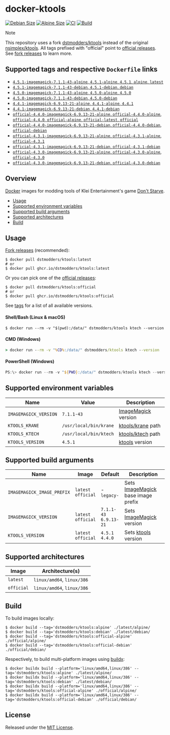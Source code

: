 # docker-ktools

[![Debian Size]](https://hub.docker.com/r/dstmodders/ktools)
[![Alpine Size]](https://hub.docker.com/r/dstmodders/ktools)
[![CI]](https://github.com/dstmodders/docker-ktools/actions/workflows/ci.yml)
[![Build]](https://github.com/dstmodders/docker-ktools/actions/workflows/build.yml)

> [!NOTE]
> This repository uses a fork [dstmodders/ktools] instead of the original
> [nsimplex/ktools]. All tags prefixed with "official" point to
> [official releases]. See [fork releases] to learn more.

## Supported tags and respective `Dockerfile` links

- [`4.5.1-imagemagick-7.1.1-43-alpine`, `4.5.1-alpine`, `4.5.1`, `alpine`, `latest`](https://github.com/dstmodders/docker-ktools/blob/7a5306ecdbc78943104956a7325c0ce28a5ce283/latest/alpine/Dockerfile)
- [`4.5.1-imagemagick-7.1.1-43-debian`, `4.5.1-debian`, `debian`](https://github.com/dstmodders/docker-ktools/blob/7a5306ecdbc78943104956a7325c0ce28a5ce283/latest/debian/Dockerfile)
- [`4.5.0-imagemagick-7.1.1-43-alpine`, `4.5.0-alpine`, `4.5.0`](https://github.com/dstmodders/docker-ktools/blob/7a5306ecdbc78943104956a7325c0ce28a5ce283/latest/alpine/Dockerfile)
- [`4.5.0-imagemagick-7.1.1-43-debian`, `4.5.0-debian`](https://github.com/dstmodders/docker-ktools/blob/7a5306ecdbc78943104956a7325c0ce28a5ce283/latest/debian/Dockerfile)
- [`4.4.1-imagemagick-6.9.13-21-alpine`, `4.4.1-alpine`, `4.4.1`](https://github.com/dstmodders/docker-ktools/blob/7a5306ecdbc78943104956a7325c0ce28a5ce283/latest/alpine/Dockerfile)
- [`4.4.1-imagemagick-6.9.13-21-debian`, `4.4.1-debian`](https://github.com/dstmodders/docker-ktools/blob/7a5306ecdbc78943104956a7325c0ce28a5ce283/latest/debian/Dockerfile)
- [`official-4.4.0-imagemagick-6.9.13-21-alpine`, `official-4.4.0-alpine`, `official-4.4.0`, `official-alpine`, `official-latest`, `official`](https://github.com/dstmodders/docker-ktools/blob/7a5306ecdbc78943104956a7325c0ce28a5ce283/official/alpine/Dockerfile)
- [`official-4.4.0-imagemagick-6.9.13-21-debian`, `official-4.4.0-debian`, `official-debian`](https://github.com/dstmodders/docker-ktools/blob/7a5306ecdbc78943104956a7325c0ce28a5ce283/official/debian/Dockerfile)
- [`official-4.3.1-imagemagick-6.9.13-21-alpine`, `official-4.3.1-alpine`, `official-4.3.1`](https://github.com/dstmodders/docker-ktools/blob/7a5306ecdbc78943104956a7325c0ce28a5ce283/official/alpine/Dockerfile)
- [`official-4.3.1-imagemagick-6.9.13-21-debian`, `official-4.3.1-debian`](https://github.com/dstmodders/docker-ktools/blob/7a5306ecdbc78943104956a7325c0ce28a5ce283/official/debian/Dockerfile)
- [`official-4.3.0-imagemagick-6.9.13-21-alpine`, `official-4.3.0-alpine`, `official-4.3.0`](https://github.com/dstmodders/docker-ktools/blob/7a5306ecdbc78943104956a7325c0ce28a5ce283/official/alpine/Dockerfile)
- [`official-4.3.0-imagemagick-6.9.13-21-debian`, `official-4.3.0-debian`](https://github.com/dstmodders/docker-ktools/blob/7a5306ecdbc78943104956a7325c0ce28a5ce283/official/debian/Dockerfile)

## Overview

[Docker] images for modding tools of Klei Entertainment's game [Don't Starve].

- [Usage](#usage)
- [Supported environment variables](#supported-environment-variables)
- [Supported build arguments](#supported-build-arguments)
- [Supported architectures](#supported-architectures)
- [Build](#build)

## Usage

[Fork releases] (recommended):

```shell
$ docker pull dstmodders/ktools:latest
# or
$ docker pull ghcr.io/dstmodders/ktools:latest
```

Or you can pick one of the [official releases]:

```shell
$ docker pull dstmodders/ktools:official
# or
$ docker pull ghcr.io/dstmodders/ktools:official
```

See [tags] for a list of all available versions.

#### Shell/Bash (Linux & macOS)

```shell
$ docker run --rm -v "$(pwd):/data/" dstmodders/ktools ktech --version
```

#### CMD (Windows)

```cmd
> docker run --rm -v "%CD%:/data/" dstmodders/ktools ktech --version
```

#### PowerShell (Windows)

```powershell
PS:\> docker run --rm -v "${PWD}:/data/" dstmodders/ktools ktech --version
```

## Supported environment variables

| Name                  | Value                  | Description           |
| --------------------- | ---------------------- | --------------------- |
| `IMAGEMAGICK_VERSION` | `7.1.1-43`             | [ImageMagick] version |
| `KTOOLS_KRANE`        | `/usr/local/bin/krane` | [ktools/krane] path   |
| `KTOOLS_KTECH`        | `/usr/local/bin/ktech` | [ktools/ktech] path   |
| `KTOOLS_VERSION`      | `4.5.1`                | [ktools] version      |

## Supported build arguments

| Name                       | Image                    | Default                     | Description                          |
| -------------------------- | ------------------------ | --------------------------- | ------------------------------------ |
| `IMAGEMAGICK_IMAGE_PREFIX` | `latest`<br />`official` | -<br />`legacy-`            | Sets [ImageMagick] base image prefix |
| `IMAGEMAGICK_VERSION`      | `latest`<br />`official` | `7.1.1-43`<br />`6.9.13-21` | Sets [ImageMagick] version           |
| `KTOOLS_VERSION`           | `latest`<br />`official` | `4.5.1`<br />`4.4.0`        | Sets [ktools] version                |

## Supported architectures

| Image      | Architecture(s)            |
| ---------- | -------------------------- |
| `latest`   | `linux/amd64`, `linux/386` |
| `official` | `linux/amd64`, `linux/386` |

## Build

To build images locally:

```shell
$ docker build --tag='dstmodders/ktools:alpine' ./latest/alpine/
$ docker build --tag='dstmodders/ktools:debian' ./latest/debian/
$ docker build --tag='dstmodders/ktools:official-alpine' ./official/alpine/
$ docker build --tag='dstmodders/ktools:official-debian' ./official/debian/
```

Respectively, to build multi-platform images using [buildx]:

```shell
$ docker buildx build --platform='linux/amd64,linux/386' --tag='dstmodders/ktools:alpine' ./latest/alpine/
$ docker buildx build --platform='linux/amd64,linux/386' --tag='dstmodders/ktools:debian' ./latest/debian/
$ docker buildx build --platform='linux/amd64,linux/386' --tag='dstmodders/ktools:official-alpine' ./official/alpine/
$ docker buildx build --platform='linux/amd64,linux/386' --tag='dstmodders/ktools:official-debian' ./official/debian/
```

## License

Released under the [MIT License](https://opensource.org/licenses/MIT).

[alpine size]: https://img.shields.io/docker/image-size/dstmodders/ktools/alpine?label=alpine%20size&logo=docker
[build]: https://img.shields.io/github/actions/workflow/status/dstmodders/docker-ktools/build.yml?branch=main&label=build&logo=github
[buildx]: https://github.com/docker/buildx
[ci]: https://img.shields.io/github/actions/workflow/status/dstmodders/docker-ktools/ci.yml?branch=main&label=ci&logo=github
[debian size]: https://img.shields.io/docker/image-size/dstmodders/ktools/debian?label=debian%20size&logo=docker
[docker]: https://www.docker.com/
[don't starve]: https://www.klei.com/games/dont-starve
[dstmodders/ktools]: https://github.com/dstmodders/ktools
[fork releases]: https://github.com/dstmodders/ktools/releases
[imagemagick]: https://imagemagick.org/index.php
[ktools/krane]: https://github.com/dstmodders/ktools?tab=readme-ov-file#krane
[ktools/ktech]: https://github.com/dstmodders/ktools?tab=readme-ov-file#ktech
[ktools]: https://github.com/dstmodders/ktools
[nsimplex/ktools]: https://github.com/nsimplex/ktools
[official releases]: https://github.com/nsimplex/ktools/releases
[tags]: https://hub.docker.com/r/dstmodders/ktools/tags
